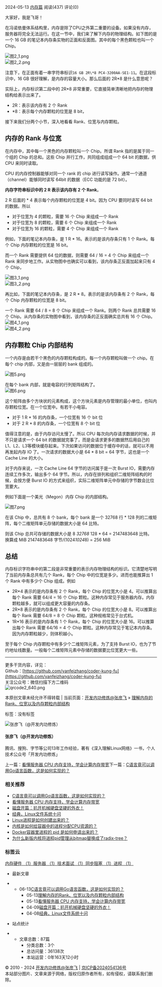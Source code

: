 2024-05-13 [内存篇](https://kfngxl.cn/index.php/category/memory/) 阅读(437) 评论(0)

大家好，我是飞哥！

在冯诺依曼体系结构里，内存是除了CPU之外第二重要的设备。如果没有内存，服务器将完全无法运行。在这一节中，我们来了解下内存的物理结构。如下图的是一个 16 GB 的笔记本内存条实物的正面和反面图。其中的每个黑色颗粒也叫一个 Chip。

![图2_1.png](https://kfngxl.cn/usr/uploads/2024/05/1152699679.png "图2_1.png")  
![图2_2.png](https://kfngxl.cn/usr/uploads/2024/05/854680675.png "图2_2.png")

注意下，在正面有着一串字符串标识`16 GB 2R\*8 PC4-3200AA-SE1-11`。在这段标识中，16 GB 很好理解，是内存的容量大小。那么后面的 2R*8 是什么意思呢？

实际上，内存标识第二段中的 2R*8 非常重要，它直接简单清晰地把内存的物理结构给表示出来了。

- 2R：表示该内存有 2 个 Rank
- *8：表示每个内存颗粒的位宽是 8 bit，

接下来我们分两个小节，深入地看看 Rank、位宽与内存颗粒。

## 内存的 Rank 与位宽

在内存中，其中每一个黑色的内存颗粒叫一个 Chip。所谓 Rank 指的是属于同一个组的 Chip 的总和。这些 Chip 并行工作，共同组成组成一个 64 bit 的数据，供 CPU 来同时读取。

CPU 的内存控制器能够对同一个 rank 的 chip 进行读写操作。通常一个通道（channel）能够同时读写 64bit 的数据（ECC 功能的是 72 bit）。

**内存字符串标识中的 2 R 表示该内存有 2 个 Rank**。

2 R 后面的 * 4 表示每个内存颗粒的位宽是 4 bit。因为 CPU 要同时读写 64 bit 的数据。所以

- 对于位宽为 4 的颗粒，需要 16 个 Chip 来组成一个 Rank
- 对于位宽为 8 的颗粒，需要 6 个 Chip 来组成一个 Rank
- 对于位宽为 16 的颗粒，需要 4 个 Chip 来组成一个 Rank

例如，下面的笔记本内存条，是 1 R * 16。表示的是该内存条只有 1 个 Rank。每个 Chip 内存颗粒的位宽是 16 bit。

而一个 Rank 需要提供 64 位的数据，则需要 64 / 16 = 4 个 Chip 来组成一个 Rank 来同步地工作。从实物图中也确实可以看到，该内存条正反面加起来只有 4 个 Chip，

![图3_1.png](https://kfngxl.cn/usr/uploads/2024/05/1657551640.png "图3_1.png")  
![图3_2.png](https://kfngxl.cn/usr/uploads/2024/05/580694467.png "图3_2.png")

再比如，下面的笔记本内存条，是 2 R * 8。表示的是该内存条有 2 个 Rank，每个 Chip 内存颗粒的位宽是 8 bit。

一个 Rank 需要 64 / 8 = 8 个 Chip 来组成一个 Rank。则两个 Rank 总共需要 16 个 Chip。从内存条的实物图中看到，该内存条的正反面确实总共有 16 个 Chip。  
![图4_1.png](https://kfngxl.cn/usr/uploads/2024/05/2379430074.png "图4_1.png")  
![图4_2.png](https://kfngxl.cn/usr/uploads/2024/05/1536767034.png "图4_2.png")

## 内存颗粒 Chip 内部结构

一个内存是由若干个黑色的内存颗粒构成的。每一个内存颗粒叫做一个 chip。在每个 chip 内部，又是由一层层的 bank 组成的。

![图5.png](https://kfngxl.cn/usr/uploads/2024/05/2145136395.png "图5.png")

在每个 bank 内部，就是电容的行列矩阵结构了。   
![图6.png](https://kfngxl.cn/usr/uploads/2024/05/3003292243.png "图6.png")

这个矩阵由多个方块状的元素构成，这个方块元素是内存管理的最小单位，也叫内存颗粒位宽。在一个位宽中。有若干小电容。

- 对于 1 R * 16 的内存条，一个位宽有 16 个 bit 位
- 对于 2 R * 8 的内存条，一个位宽有 8 个 bit 位

值得注意的是，由于内存访问太慢了。所以 CPU 每次向内存请求数据的时候，并不只是请求一个 64 bit 的数据就完事了，而是会请求更多的数据然后用自己的 L1、L2、L3等模块缓存起来。下次如果访问的数据位于缓存中的话，就可以不用再发起内存 IO 了。一次请求的数据大小是 64 * 8 bit = 64 字节，这也是一个 Cache Line 的大小。

对于内存来说，一次 Cache Line 64 字节的访问属于是一次 Burst IO，需要内存连续工作多次，输出多个 64 字节。所以，内存在排列和组织二维矩阵结构的时候，会按方便 Burst IO 的方式来组织，实际二维矩阵单元中存储的字节数会比位宽要大。

例如下面是一个美光（Megon）内存 Chip 的内部结构。

![图7.png](https://kfngxl.cn/usr/uploads/2024/05/3816561433.png "图7.png")

在该 Chip 中，总共有 8 个 bank，每个 bank 是一个 32768 行 * 128 列的二维矩阵，每个二维矩阵单元存储的数据大小是 64 比特。

则该 Chip 总共可存储的数据大小是 8 _32768_ 128 * 64 = 2147483648 比特。   
换算成 MiB 2147483648 字节/(1024*1024*8) = 256 MiB

## 总结

内存标识字符串中的第二段是非常重要的表示内存物理结构的标识。它清楚地写明了当前内存条总共有几个 Rank，每个 Chip 中的位宽是多少。进而也能推算出 1 个 Rank 中有多少个 Chip 组成。例如

- 2R*4 表示的是内存条有 2 个 Rank，每个 Chip 的位宽大小是 4。可以推算出每个 Rank 需要 64/4 = 16 个 Chip 颗粒。这种内存常见于服务器内存。内存颗粒越多，就可以组成更大容量的内存条。
- 2R*8 表示的是内存条有 2 个 Rank，每个 Chip 的位宽大小是 8。可以推算出每个 Rank 需要 64/8 = 8 个 Chip 颗粒。这种规格常见于台式机。
- 1R*16 表示的是内存条有 1 个 Rank，每个 Chip 的位宽大小是 16。可以推算出每个 Rank 需要 64/16 = 4 个 Chip 颗粒。这种内存常见于笔记本内存条。因为内存颗粒越少，则体积越小。

至于每个 Chip 内存颗粒中有多少个二维矩阵元素，为了支持 Burst IO，也为了节约地址线数量。一般每个二维矩阵元素中存储的数据要比位宽更大一些。

---



更多干货内容，详见：  
Github：[https://github.com/yanfeizhang/coder-kung-fu](https://github.com/yanfeizhang/coder-kung-fu)  
关注公众号：微信扫描下方二维码  
![qrcode2_640.png](https://kfngxl.cn/usr/uploads/2024/05/4275823318.png "qrcode2_640.png")

本原创文章未经允许不得转载 | 当前页面：[开发内功修炼@张彦飞](https://kfngxl.cn/) » [理解内存的Rank、位宽以及内存颗粒内部结构](https://kfngxl.cn/index.php/archives/798/)

标签：没有标签

![张彦飞（@开发内功修炼）](https://secure.gravatar.com/avatar/23c60606a05a1e9b9fac9cadbd055ad7?s=50&r=g)

#### 张彦飞（@开发内功修炼）

腾讯、搜狗、字节等公司13年工作经验，著有《深入理解Linux网络》一书，个人技术公众号「开发内功修炼」

上一篇：[看懂服务器 CPU 内存支持，学会计算内存带宽](https://kfngxl.cn/index.php/archives/787/ "看懂服务器 CPU 内存支持，学会计算内存带宽")下一篇：[C语言竟可以调用Go语言函数，这是如何实现的？](https://kfngxl.cn/index.php/archives/810/ "C语言竟可以调用Go语言函数，这是如何实现的？")

### 相关推荐

- [C语言竟可以调用Go语言函数，这是如何实现的？](https://kfngxl.cn/index.php/archives/810/ "C语言竟可以调用Go语言函数，这是如何实现的？")
- [看懂服务器 CPU 内存支持，学会计算内存带宽](https://kfngxl.cn/index.php/archives/787/ "看懂服务器 CPU 内存支持，学会计算内存带宽")
- [磁盘开篇：扒开机械硬盘坚硬的外衣！](https://kfngxl.cn/index.php/archives/774/ "磁盘开篇：扒开机械硬盘坚硬的外衣！")
- [经典，Linux文件系统十问](https://kfngxl.cn/index.php/archives/769/ "经典，Linux文件系统十问")
- [Linux进程是如何创建出来的？](https://kfngxl.cn/index.php/archives/687/ "Linux进程是如何创建出来的？")
- [内核是如何给容器中的进程分配CPU资源的？](https://kfngxl.cn/index.php/archives/752/ "内核是如何给容器中的进程分配CPU资源的？")
- [Docker容器里进程的 pid 是如何申请出来的？](https://kfngxl.cn/index.php/archives/745/ "Docker容器里进程的 pid 是如何申请出来的？")
- [为什么新版内核将进程pid管理从bitmap替换成了radix-tree？](https://kfngxl.cn/index.php/archives/738/ "为什么新版内核将进程pid管理从bitmap替换成了radix-tree？")

### 标签云

[内存硬件 （1）](https://kfngxl.cn/index.php/tag/%E5%86%85%E5%AD%98%E7%A1%AC%E4%BB%B6/)[服务器 （1）](https://kfngxl.cn/index.php/tag/%E6%9C%8D%E5%8A%A1%E5%99%A8/)[技术面试 （1）](https://kfngxl.cn/index.php/tag/%E6%8A%80%E6%9C%AF%E9%9D%A2%E8%AF%95/)[同步阻塞 （1）](https://kfngxl.cn/index.php/tag/%E5%90%8C%E6%AD%A5%E9%98%BB%E5%A1%9E/)[进程 （1）](https://kfngxl.cn/index.php/tag/%E8%BF%9B%E7%A8%8B/)

- 最新文章

- - 06-13[C语言竟可以调用Go语言函数，这是如何实现的？](https://kfngxl.cn/index.php/archives/810/ "C语言竟可以调用Go语言函数，这是如何实现的？")
    - 05-13[理解内存的Rank、位宽以及内存颗粒内部结构](https://kfngxl.cn/index.php/archives/798/ "理解内存的Rank、位宽以及内存颗粒内部结构")
    - 05-13[看懂服务器 CPU 内存支持，学会计算内存带宽](https://kfngxl.cn/index.php/archives/787/ "看懂服务器 CPU 内存支持，学会计算内存带宽")
    - 04-09[磁盘开篇：扒开机械硬盘坚硬的外衣！](https://kfngxl.cn/index.php/archives/774/ "磁盘开篇：扒开机械硬盘坚硬的外衣！")
    - 04-08[经典，Linux文件系统十问](https://kfngxl.cn/index.php/archives/769/ "经典，Linux文件系统十问")

- 站点统计

- - 文章总数：87篇
    - 分类总数：3个
    - 总访问量：36138次
    - 本站运营：0年163天12小时

© 2010 - 2024 [开发内功修炼@张彦飞](https://kfngxl.cn/) | [京ICP备2024054136号](http://beian.miit.gov.cn/)  
本站部分图片、文章来源于网络，版权归原作者所有，如有侵权，请联系我们删除。
